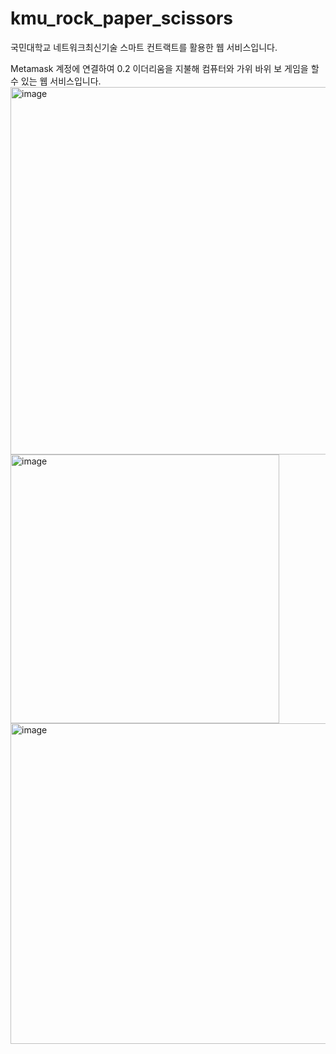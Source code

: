 # kmu_rock_paper_scissors
국민대학교 네트워크최신기술 스마트 컨트랙트를 활용한 웹 서비스입니다.

Metamask 계정에 연결하여 0.2 이더리움을 지불해 컴퓨터와 가위 바위 보 게임을 할 수 있는 웹 서비스입니다.
<img width="588" alt="image" src="https://github.com/zkxmdkdltm/kmu_rock_paper_scissors/assets/102042061/4c329bfb-c842-4995-a13e-1dbdcd4a52ef">
<img width="430" alt="image" src="https://github.com/zkxmdkdltm/kmu_rock_paper_scissors/assets/102042061/df9ae323-1e28-4a47-9514-54752afd1d40">
<img width="513" alt="image" src="https://github.com/zkxmdkdltm/kmu_rock_paper_scissors/assets/102042061/ebd78166-4469-4059-b618-19762fc070cf">
